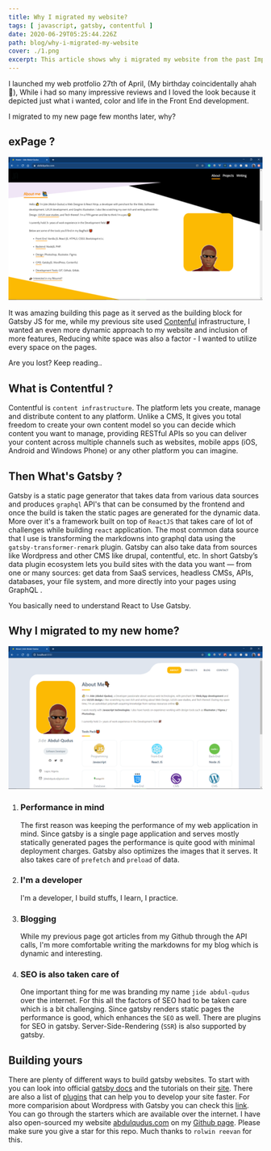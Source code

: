 ```yaml
---
title: Why I migrated my website?
tags: [ javascript, gatsby, contentful ]
date: 2020-06-29T05:25:44.226Z
path: blog/why-i-migrated-my-website
cover: ./1.png
excerpt: This article shows why i migrated my website from the past Impressive UI and the refactoring process that took place using Gatsby.  
---
```


I launched my web protfolio 27th of April, (My birthday coincidentally ahah 🤔), While i had so many impressive reviews and I loved the look because it depicted just what i wanted, color and life in the Front End development. 

I migrated to my new page few months later, why?

## exPage ? 

![](./2.png)

It was amazing building this page as it served as the building block for Gatsby JS for me, while my previous site used [Contenful](https://www.contenful.com) infrastructure, I wanted an even more dynamic approach to my website and inclusion of more features, Reducing white space was also a factor -  I wanted to utilize every space on the pages. 

Are you lost? Keep reading..

## What is Contentful ?

Contentful is `content infrastructure`. The platform lets you create, manage and distribute content to any platform. Unlike a CMS, It gives you total freedom to create your own content model so you can decide which content you want to manage, providing RESTful APIs so you can deliver your content across multiple channels such as websites, mobile apps (iOS, Android and Windows Phone) or any other platform you can imagine.

## Then What's Gatsby ?

Gatsby is a static page generator that takes data from various data sources and produces `graphql` API's that can be consumed by the frontend and once the build is taken the static pages are generated for the dynamic data. More over it's a framework built on top of `ReactJS` that takes care of lot of challenges while building `react` application. The most common data source that I use is transforming the markdowns into graphql data using the `gatsby-transformer-remark` plugin. Gatsby can also take data from sources like Wordpress and other CMS like drupal, contentful, etc. In short Gatsby’s data plugin ecosystem lets you build sites with the data you want — from one or many sources: get data from SaaS services, headless CMSs, APIs, databases, your file system, and more directly into your pages using GraphQL .

You basically need to understand React to Use Gatsby.

## Why I migrated to my new home?

![](./3.png)

1.  ### Performance in mind

    The first reason was keeping the performance of my web application in mind. Since gatsby is a single page application and serves mostly statically generated pages the performance is quite good with minimal deployment charges. Gatsby also optimizes the images that it serves. It also takes care of `prefetch` and `preload` of data.

2. ### I'm a developer

    I'm a developer, I build stuffs, I learn, I practice. 

3. ### Blogging

    While my previous page got articles from my Github through the API calls, I'm more comfortable writing the markdowns for my blog which is dynamic and interesting.

4. ### SEO is also taken care of

    One important thing for me was branding my name `jide abdul-qudus` over the internet. For this all the factors of SEO had to be taken care which is a bit challenging. Since gatsby renders static pages the performance is good, which enhances the `SEO` as well. There are plugins for SEO in gatsby. Server-Side-Rendering (`SSR`) is also supported by gatsby.


## Building yours

There are plenty of different ways to build gatsby websites. To start with you can look into official [gatsby docs](https://www.gatsbyjs.org/docs/) and the tutorials on their [site](https://www.gatsbyjs.org/tutorial/). There are also a list of [plugins](https://www.gatsbyjs.org/plugins/) that can help you to develop your site faster. For more comparision about Wordpress with Gatsby you can check this [link](https://www.gatsbyjs.org/features/cms/). You can go through the starters which are available over the internet. I have also open-sourced my website [abdulqudus.com](https://abdulqudus.com) on my [Github page](https://github.com/jideabdqudus/abdulqudus.com2). Please make sure you give a star for this repo. Much thanks to `rolwin reevan` for this.













